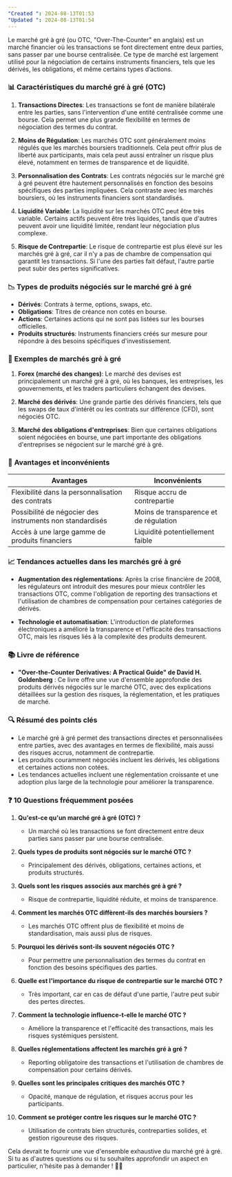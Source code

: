 ```yaml
---
"Created ": 2024-08-13T01:53
"Updated ": 2024-08-13T01:54
---
```

Le marché gré à gré (ou OTC, "Over-The-Counter" en anglais) est un marché financier où les transactions se font directement entre deux parties, sans passer par une bourse centralisée. Ce type de marché est largement utilisé pour la négociation de certains instruments financiers, tels que les dérivés, les obligations, et même certains types d’actions.

### 📊 **Caractéristiques du marché gré à gré (OTC)**

1. **Transactions Directes**: Les transactions se font de manière bilatérale entre les parties, sans l'intervention d'une entité centralisée comme une bourse. Cela permet une plus grande flexibilité en termes de négociation des termes du contrat.

2. **Moins de Régulation**: Les marchés OTC sont généralement moins régulés que les marchés boursiers traditionnels. Cela peut offrir plus de liberté aux participants, mais cela peut aussi entraîner un risque plus élevé, notamment en termes de transparence et de liquidité.

3. **Personnalisation des Contrats**: Les contrats négociés sur le marché gré à gré peuvent être hautement personnalisés en fonction des besoins spécifiques des parties impliquées. Cela contraste avec les marchés boursiers, où les instruments financiers sont standardisés.

4. **Liquidité Variable**: La liquidité sur les marchés OTC peut être très variable. Certains actifs peuvent être très liquides, tandis que d'autres peuvent avoir une liquidité limitée, rendant leur négociation plus complexe.

5. **Risque de Contrepartie**: Le risque de contrepartie est plus élevé sur les marchés gré à gré, car il n'y a pas de chambre de compensation qui garantit les transactions. Si l'une des parties fait défaut, l'autre partie peut subir des pertes significatives.

### 📉 **Types de produits négociés sur le marché gré à gré**

- **Dérivés**: Contrats à terme, options, swaps, etc.
- **Obligations**: Titres de créance non cotés en bourse.
- **Actions**: Certaines actions qui ne sont pas listées sur les bourses officielles.
- **Produits structurés**: Instruments financiers créés sur mesure pour répondre à des besoins spécifiques d'investissement.

### 🏦 **Exemples de marchés gré à gré**

1. **Forex (marché des changes)**: Le marché des devises est principalement un marché gré à gré, où les banques, les entreprises, les gouvernements, et les traders particuliers échangent des devises.

2. **Marché des dérivés**: Une grande partie des dérivés financiers, tels que les swaps de taux d'intérêt ou les contrats sur différence (CFD), sont négociés OTC.

3. **Marché des obligations d'entreprises**: Bien que certaines obligations soient négociées en bourse, une part importante des obligations d'entreprises se négocient sur le marché gré à gré.

### 📌 **Avantages et inconvénients**

| **Avantages** | **Inconvénients** |
|---------------|-------------------|
| Flexibilité dans la personnalisation des contrats | Risque accru de contrepartie |
| Possibilité de négocier des instruments non standardisés | Moins de transparence et de régulation |
| Accès à une large gamme de produits financiers | Liquidité potentiellement faible |

### 📈 **Tendances actuelles dans les marchés gré à gré**

- **Augmentation des réglementations**: Après la crise financière de 2008, les régulateurs ont introduit des mesures pour mieux contrôler les transactions OTC, comme l'obligation de reporting des transactions et l'utilisation de chambres de compensation pour certaines catégories de dérivés.
  
- **Technologie et automatisation**: L'introduction de plateformes électroniques a amélioré la transparence et l'efficacité des transactions OTC, mais les risques liés à la complexité des produits demeurent.

### 📚 **Livre de référence**

- **"Over-the-Counter Derivatives: A Practical Guide" de David H. Goldenberg** : Ce livre offre une vue d'ensemble approfondie des produits dérivés négociés sur le marché OTC, avec des explications détaillées sur la gestion des risques, la réglementation, et les pratiques de marché.

### 🔍 **Résumé des points clés**

- Le marché gré à gré permet des transactions directes et personnalisées entre parties, avec des avantages en termes de flexibilité, mais aussi des risques accrus, notamment de contrepartie.
- Les produits couramment négociés incluent les dérivés, les obligations et certaines actions non cotées.
- Les tendances actuelles incluent une réglementation croissante et une adoption plus large de la technologie pour améliorer la transparence.

### ❓ **10 Questions fréquemment posées**

1. **Qu'est-ce qu'un marché gré à gré (OTC) ?**
   - Un marché où les transactions se font directement entre deux parties sans passer par une bourse centralisée.

2. **Quels types de produits sont négociés sur le marché OTC ?**
   - Principalement des dérivés, obligations, certaines actions, et produits structurés.

3. **Quels sont les risques associés aux marchés gré à gré ?**
   - Risque de contrepartie, liquidité réduite, et moins de transparence.

4. **Comment les marchés OTC diffèrent-ils des marchés boursiers ?**
   - Les marchés OTC offrent plus de flexibilité et moins de standardisation, mais aussi plus de risques.

5. **Pourquoi les dérivés sont-ils souvent négociés OTC ?**
   - Pour permettre une personnalisation des termes du contrat en fonction des besoins spécifiques des parties.

6. **Quelle est l'importance du risque de contrepartie sur le marché OTC ?**
   - Très important, car en cas de défaut d'une partie, l'autre peut subir des pertes directes.

7. **Comment la technologie influence-t-elle le marché OTC ?**
   - Améliore la transparence et l'efficacité des transactions, mais les risques systémiques persistent.

8. **Quelles réglementations affectent les marchés gré à gré ?**
   - Reporting obligatoire des transactions et l'utilisation de chambres de compensation pour certains dérivés.

9. **Quelles sont les principales critiques des marchés OTC ?**
   - Opacité, manque de régulation, et risques accrus pour les participants.

10. **Comment se protéger contre les risques sur le marché OTC ?**
    - Utilisation de contrats bien structurés, contreparties solides, et gestion rigoureuse des risques.

Cela devrait te fournir une vue d'ensemble exhaustive du marché gré à gré. Si tu as d'autres questions ou si tu souhaites approfondir un aspect en particulier, n'hésite pas à demander ! 📘✨